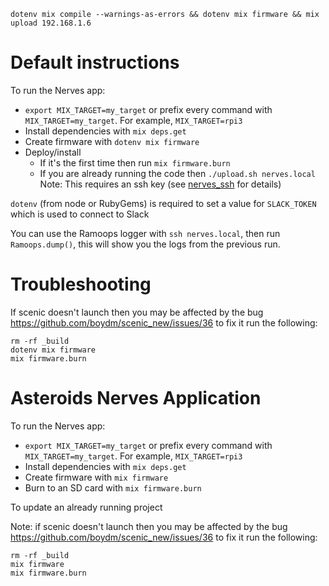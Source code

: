 `dotenv mix compile --warnings-as-errors && dotenv mix firmware && mix upload 192.168.1.6`

# Default instructions

To run the Nerves app:
  * `export MIX_TARGET=my_target` or prefix every command with
    `MIX_TARGET=my_target`. For example, `MIX_TARGET=rpi3`
  * Install dependencies with `mix deps.get`
  * Create firmware with `dotenv mix firmware`
  * Deploy/install
    * If it's the first time then run `mix firmware.burn`
    * If you are already running the code then `./upload.sh nerves.local`
      Note: This requires an ssh key (see
      [nerves_ssh](https://github.com/nerves-project/nerves_ssh)
      for details)

`dotenv` (from node or RubyGems) is required to set a value for `SLACK_TOKEN` which is used to connect to Slack

You can use the Ramoops logger with `ssh nerves.local`, then run `Ramoops.dump()`, this will show you the logs from the previous run.

# Troubleshooting

If scenic doesn't launch then you may be affected by the bug https://github.com/boydm/scenic_new/issues/36 to fix it run the following:
```
rm -rf _build
dotenv mix firmware
mix firmware.burn
```

# Asteroids Nerves Application

To run the Nerves app:
  * `export MIX_TARGET=my_target` or prefix every command with
    `MIX_TARGET=my_target`. For example, `MIX_TARGET=rpi3`
  * Install dependencies with `mix deps.get`
  * Create firmware with `mix firmware`
  * Burn to an SD card with `mix firmware.burn`

To update an already running project

Note: if scenic doesn't launch then you may be affected by the bug https://github.com/boydm/scenic_new/issues/36 to fix it run the following:
```
rm -rf _build
mix firmware
mix firmware.burn
```
